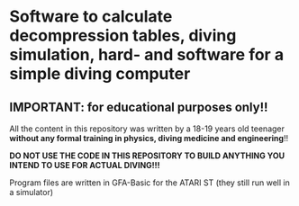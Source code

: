 # Software to calculate decompression tables, diving simulation, hard- and software for a simple diving computer

## IMPORTANT: for educational purposes only!!

All the content in this repository was written by a 18-19 years old teenager **without any formal training in physics, diving medicine and engineering**!!

**DO NOT USE THE CODE IN THIS REPOSITORY TO BUILD ANYTHING YOU INTEND TO USE FOR ACTUAL DIVING!!!**

Program files are written in GFA-Basic for the ATARI ST (they still run well in a simulator)
